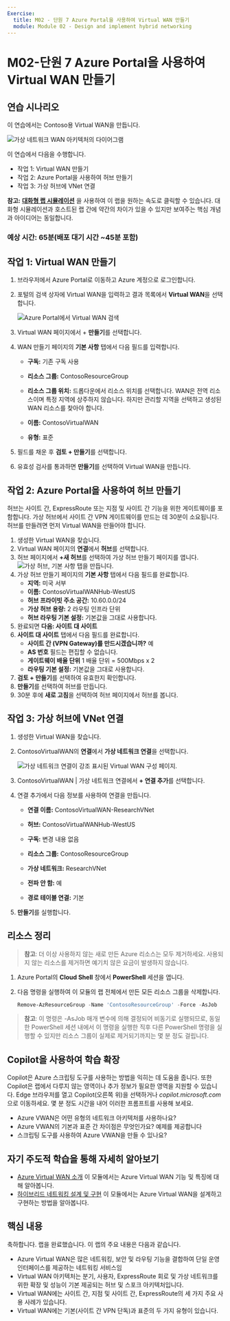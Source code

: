 ```yaml
---
Exercise:
  title: M02 - 단원 7 Azure Portal을 사용하여 Virtual WAN 만들기
  module: Module 02 - Design and implement hybrid networking
---
```


# M02-단원 7 Azure Portal을 사용하여 Virtual WAN 만들기

## 연습 시나리오

이 연습에서는 Contoso용 Virtual WAN을 만듭니다.

![가상 네트워크 WAN 아키텍처의 다이어그램](../media/7-exercise-create-virtual-wan-by-using-azure-portal.png)

이 연습에서 다음을 수행합니다.

+ 작업 1: Virtual WAN 만들기
+ 작업 2: Azure Portal을 사용하여 허브 만들기
+ 작업 3: 가상 허브에 VNet 연결


**참고:** **[대화형 랩 시뮬레이션](https://mslabs.cloudguides.com/guides/AZ-700%20Lab%20Simulation%20-%20Create%20a%20virtual%20WAN%20using%20the%20Azure%20portal)** 을 사용하여 이 랩을 원하는 속도로 클릭할 수 있습니다. 대화형 시뮬레이션과 호스트된 랩 간에 약간의 차이가 있을 수 있지만 보여주는 핵심 개념과 아이디어는 동일합니다.

### 예상 시간: 65분(배포 대기 시간 ~45분 포함)

## 작업 1: Virtual WAN 만들기

1. 브라우저에서 Azure Portal로 이동하고 Azure 계정으로 로그인합니다.

1. 포털의 검색 상자에 Virtual WAN을 입력하고 결과 목록에서 **Virtual WAN**을 선택합니다.

   ![Azure Portal에서 Virtual WAN 검색](../media/search-for-virtual-wan.png)

1. Virtual WAN 페이지에서 + **만들기**를 선택합니다.

1. WAN 만들기 페이지의 **기본 사항** 탭에서 다음 필드를 입력합니다.

   + **구독:** 기존 구독 사용

   + **리소스 그룹:** ContosoResourceGroup

   + **리소스 그룹 위치:** 드롭다운에서 리소스 위치를 선택합니다. WAN은 전역 리소스이며 특정 지역에 상주하지 않습니다. 하지만 관리할 지역을 선택하고 생성된 WAN 리소스를 찾아야 합니다.

   + **이름:** ContosoVirtualWAN

   + **유형:** 표준

1. 필드를 채운 후 **검토 + 만들기**를 선택합니다.

1. 유효성 검사를 통과하면 **만들기**를 선택하여 Virtual WAN을 만듭니다.

## 작업 2: Azure Portal을 사용하여 허브 만들기

허브는 사이트 간, ExpressRoute 또는 지점 및 사이트 간 기능을 위한 게이트웨이를 포함합니다. 가상 허브에서 사이트 간 VPN 게이트웨이를 만드는 데 30분이 소요됩니다. 허브를 만들려면 먼저 Virtual WAN을 만들어야 합니다.

1. 생성한 Virtual WAN을 찾습니다.
1. Virtual WAN 페이지의 **연결**에서 **허브**를 선택합니다.
1. 허브 페이지에서 **+새 허브**를 선택하여 가상 허브 만들기 페이지를 엽니다.
   ![가상 허브, 기본 사항 탭을 만듭니다.](../media/create-vwan-hub.png)
1. 가상 허브 만들기 페이지의 **기본 사항** 탭에서 다음 필드를 완료합니다.
   + **지역:** 미국 서부
   + **이름:** ContosoVirtualWANHub-WestUS
   + **허브 프라이빗 주소 공간:** 10.60.0.0/24
   + **가상 허브 용량:** 2 라우팅 인프라 단위
   + **허브 라우팅 기본 설정:** 기본값을 그대로 사용합니다.
1. 완료되면 **다음: 사이트 대 사이트**
1. **사이트 대 사이트** 탭에서 다음 필드를 완료합니다.
   + **사이트 간 (VPN Gateway)를 만드시겠습니까?** 예
   + **AS 번호** 필드는 편집할 수 없습니다.
   + **게이트웨이 배율 단위** 1 배율 단위 = 500Mbps x 2
   + **라우팅 기본 설정:** 기본값을 그대로 사용합니다.
1. **검토 + 만들기**를 선택하여 유효한지 확인합니다.
1. **만들기**를 선택하여 허브를 만듭니다.
1. 30분 후에 **새로 고침**을 선택하여 허브 페이지에서 허브를 봅니다.

## 작업 3: 가상 허브에 VNet 연결

1. 생성한 Virtual WAN을 찾습니다.

1. ContosoVirtualWAN의 **연결**에서 **가상 네트워크 연결**을 선택합니다.

   ![가상 네트워크 연결이 강조 표시된 Virtual WAN 구성 페이지.](../media/connect-vnet-to-virtual-hub.png)

1. ContosoVirtualWAN | 가상 네트워크 연결에서 **+ 연결 추가**를 선택합니다.

1. 연결 추가에서 다음 정보를 사용하여 연결을 만듭니다.

   + **연결 이름:** ContosoVirtualWAN-ResearchVNet

   + **허브:** ContosoVirtualWANHub-WestUS

   + **구독:** 변경 내용 없음

   + **리소스 그룹:** ContosoResourceGroup

   + **가상 네트워크:** ResearchVNet

   + **전파 안 함:** 예

   + **경로 테이블 연결:** 기본

1. **만들기**를 실행합니다.

## 리소스 정리

>**참고**: 더 이상 사용하지 않는 새로 만든 Azure 리소스는 모두 제거하세요. 사용되지 않는 리소스를 제거하면 예기치 않은 요금이 발생하지 않습니다.

1. Azure Portal의 **Cloud Shell** 창에서 **PowerShell** 세션을 엽니다.

1. 다음 명령을 실행하여 이 모듈의 랩 전체에서 만든 모든 리소스 그룹을 삭제합니다.

   ```powershell
   Remove-AzResourceGroup -Name 'ContosoResourceGroup' -Force -AsJob
   ```

>**참고**: 이 명령은 -AsJob 매개 변수에 의해 결정되어 비동기로 실행되므로, 동일한 PowerShell 세션 내에서 이 명령을 실행한 직후 다른 PowerShell 명령을 실행할 수 있지만 리소스 그룹이 실제로 제거되기까지는 몇 분 정도 걸립니다.

## Copilot을 사용하여 학습 확장

Copilot은 Azure 스크립팅 도구를 사용하는 방법을 익히는 데 도움을 줍니다. 또한 Copilot은 랩에서 다루지 않는 영역이나 추가 정보가 필요한 영역을 지원할 수 있습니다. Edge 브라우저를 열고 Copilot(오른쪽 위)을 선택하거나 *copilot.microsoft.com*으로 이동하세요. 몇 분 정도 시간을 내어 이러한 프롬프트를 사용해 보세요.
+ Azure VWAN은 어떤 유형의 네트워크 아키텍처를 사용하나요?
+ Azure VWAN의 기본과 표준 간 차이점은 무엇인가요? 예제를 제공합니다
+ 스크립팅 도구를 사용하여 Azure VWAN을 만들 수 있나요?

## 자기 주도적 학습을 통해 자세히 알아보기

+ [Azure Virtual WAN 소개](https://learn.microsoft.com/training/modules/introduction-azure-virtual-wan/) 이 모듈에서는 Azure Virtual WAN 기능 및 특징에 대해 알아봅니다. 
+ [하이브리드 네트워킹 설계 및 구현](https://learn.microsoft.com/training/modules/design-implement-hybrid-networking/) 이 모듈에서는 Azure Virtual WAN을 설계하고 구현하는 방법을 알아봅니다.

## 핵심 내용

축하합니다. 랩을 완료했습니다. 이 랩의 주요 내용은 다음과 같습니다. 

+ Azure Virtual WAN은 많은 네트워킹, 보안 및 라우팅 기능을 결합하여 단일 운영 인터페이스를 제공하는 네트워킹 서비스임
+ Virtual WAN 아키텍처는 분기, 사용자, ExpressRoute 회로 및 가상 네트워크를 위한 확장 및 성능이 기본 제공되는 허브 및 스포크 아키텍처입니다.
+ Virtual WAN에는 사이트 간, 지점 및 사이트 간, ExpressRoute의 세 가지 주요 사용 사례가 있습니다. 
+ Virtual WAN에는 기본(사이트 간 VPN 단독)과 표준의 두 가지 유형이 있습니다.









